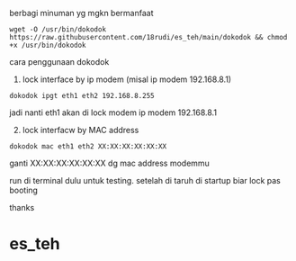 berbagi minuman yg mgkn bermanfaat

```
wget -O /usr/bin/dokodok https://raw.githubusercontent.com/18rudi/es_teh/main/dokodok && chmod +x /usr/bin/dokodok
```
cara penggunaan dokodok
1. lock interface by ip modem (misal ip modem 192.168.8.1)
```
dokodok ipgt eth1 eth2 192.168.8.255
```
jadi nanti eth1 akan di lock modem ip modem 192.168.8.1


2. lock interfacw by MAC address
```
dokodok mac eth1 eth2 XX:XX:XX:XX:XX:XX
```
ganti XX:XX:XX:XX:XX:XX dg mac address modemmu

run di terminal dulu untuk testing. setelah di taruh di startup biar lock pas booting

thanks

# es_teh
